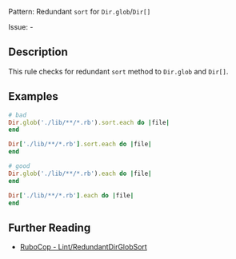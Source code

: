 Pattern: Redundant `sort` for `Dir.glob`/`Dir[]`

Issue: -

## Description

This rule checks for redundant `sort` method to `Dir.glob` and `Dir[]`.

## Examples

```ruby
# bad
Dir.glob('./lib/**/*.rb').sort.each do |file|
end

Dir['./lib/**/*.rb'].sort.each do |file|
end

# good
Dir.glob('./lib/**/*.rb').each do |file|
end

Dir['./lib/**/*.rb'].each do |file|
end
```

## Further Reading

* [RuboCop - Lint/RedundantDirGlobSort](https://docs.rubocop.org/rubocop/cops_lint.html#lintredundantdirglobsort)
